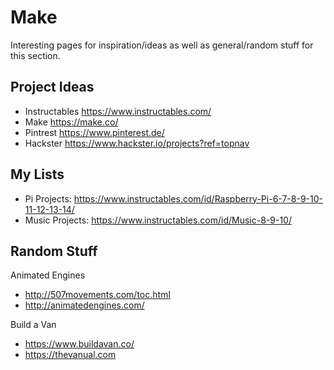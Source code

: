 # Make

Interesting pages for inspiration/ideas as well as general/random stuff for this section.

## Project Ideas

- Instructables <https://www.instructables.com/>
- Make <https://make.co/>
- Pintrest <https://www.pinterest.de/>
- Hackster <https://www.hackster.io/projects?ref=topnav>

## My Lists

- Pi Projects: <https://www.instructables.com/id/Raspberry-Pi-6-7-8-9-10-11-12-13-14/>
- Music Projects: <https://www.instructables.com/id/Music-8-9-10/>

## Random Stuff

Animated Engines

- <http://507movements.com/toc.html>
- <http://animatedengines.com/>

Build a Van

- <https://www.buildavan.co/>
- <https://thevanual.com>
